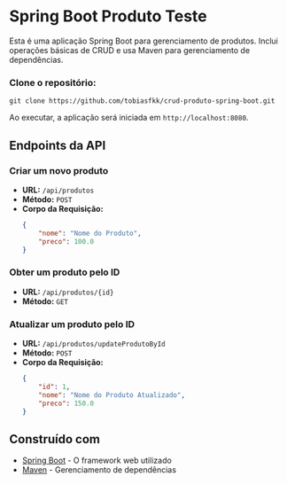 # Spring Boot Produto Teste

Esta é uma aplicação Spring Boot para gerenciamento de produtos. Inclui operações básicas de CRUD e usa Maven para gerenciamento de dependências.

### Clone o repositório:
  
    git clone https://github.com/tobiasfkk/crud-produto-spring-boot.git
  
Ao executar, a aplicação será iniciada em `http://localhost:8080`.

## Endpoints da API

### Criar um novo produto
- **URL:** `/api/produtos`
- **Método:** `POST`
- **Corpo da Requisição:**
    ```json
    {
        "nome": "Nome do Produto",
        "preco": 100.0
    }
    ```

### Obter um produto pelo ID
- **URL:** `/api/produtos/{id}`
- **Método:** `GET`

### Atualizar um produto pelo ID
- **URL:** `/api/produtos/updateProdutoById`
- **Método:** `POST`
- **Corpo da Requisição:**
    ```json
    {
        "id": 1,
        "nome": "Nome do Produto Atualizado",
        "preco": 150.0
    }
    ```

## Construído com

- [Spring Boot](https://spring.io/projects/spring-boot) - O framework web utilizado
- [Maven](https://maven.apache.org/) - Gerenciamento de dependências
